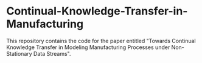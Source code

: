# Continual-Knowledge-Transfer-in-Manufacturing
This repository contains the code for the paper entitled "Towards Continual Knowledge Transfer in Modeling Manufacturing Processes under Non-Stationary Data Streams".
